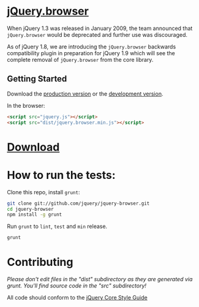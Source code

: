 [jQuery.browser](http://api.jquery.com/jquery.browser)
==================================================

When jQuery 1.3 was released in January 2009, the team announced that `jQuery.browser` would be deprecated and further use was discouraged.

As of jQuery 1.8, we are introducing the `jQuery.browser` backwards compatibility plugin in preparation for jQuery 1.9 which will see the complete removal of `jQuery.browser` from the core library.

## Getting Started
Download the [production version][min] or the [development version][max].

[min]: https://raw.github.com/jquery/jquery.browser/master/dist/jquery.browser.min.js
[max]: https://raw.github.com/jquery/jquery.browser/master/dist/jquery.browser.js

In the browser:

```html
<script src="jquery.js"></script>
<script src="dist/jquery.browser.min.js"></script>
```


[Download](https://github.com/jquery/jquery-browser/zipball/master)
====================================================


How to run the tests:
====================================================
Clone this repo, install `grunt`:

```sh
git clone git://github.com/jquery/jquery-browser.git
cd jquery-browser
npm install -g grunt
```

Run `grunt` to `lint`, `test` and `min` release.

```sh
grunt
```


Contributing
====================================================

_Please don't edit files in the "dist" subdirectory as they are generated via grunt. You'll find source code in the "src" subdirectory!_


All code should conform to the [jQuery Core Style Guide](http://docs.jquery.com/JQuery_Core_Style_Guidelines)



